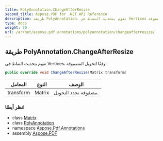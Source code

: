 ```yaml
---
title: PolyAnnotation.ChangeAfterResize
second_title: Aspose.PDF for .NET API Reference
description: طريقة PolyAnnotation. تقوم بتحديث النقاط في Vertices وفقًا لتحويل المصفوفة
type: docs
weight: 70
url: /ar/net/aspose.pdf.annotations/polyannotation/changeafterresize/
---
```

## طريقة PolyAnnotation.ChangeAfterResize

تقوم بتحديث النقاط في Vertices، وفقًا لتحويل المصفوفة.

```csharp
public override void ChangeAfterResize(Matrix transform)
```

| المعامل | النوع | الوصف |
| --- | --- | --- |
| transform | Matrix | مصفوفة تحدد التحويل. |

### انظر أيضًا

* class [Matrix](../../../aspose.pdf/matrix/)
* class [PolyAnnotation](../)
* namespace [Aspose.Pdf.Annotations](../../../aspose.pdf.annotations/)
* assembly [Aspose.PDF](../../../)